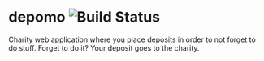 # depomo ![Build Status](https://travis-ci.org/razvanilin/depomo.svg?branch=master)

Charity web application where you place deposits in order to not forget to do stuff. Forget to do it? Your deposit goes to the charity.
